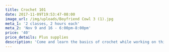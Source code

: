 ```yaml
---
title: Crochet 101
date: 2017-11-09T19:53:47-08:00
image_url: /img/uploads/Boyfriend Cowl 3 (1).jpg
meta_1: '2 classes, 2 hours each'
meta_2: 'Nov 9 and 16 - 6:00pm-8:00pm'
price: '40'
price_details: Plus supplies
description: 'Come and learn the basics of crochet while working on this stylish accessory. '
---
```


